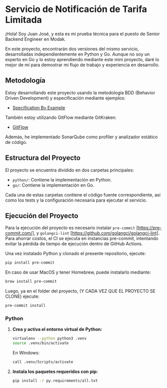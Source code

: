 # Servicio de Notificación de Tarifa Limitada

¡Hola! Soy Juan José, y esta es mi prueba técnica para el puesto de Senior Backend Engineer en Modak.

En este proyecto, encontrarán dos versiones del mismo servicio, desarrolladas independientemente en Python y Go. Aunque no soy un experto en Go y lo estoy aprendiendo mediante este mini proyecto, daré lo mejor de mí para demostrar mi flujo de trabajo y experiencia en desarrollo.

## Metodología

Estoy desarrollando este proyecto usando la metodología BDD (Behavior Driven Development) y especificación mediante ejemplos:
- [Specification By Example](https://martinfowler.com/bliki/SpecificationByExample.html)

También estoy utilizando GitFlow mediante GitKraken:
- [GitFlow](https://www.gitkraken.com/learn/git/git-flow)

Además, he implementado SonarQube como profiler y analizador estático de código.

## Estructura del Proyecto

El proyecto se encuentra dividido en dos carpetas principales:
- `python/`: Contiene la implementación en Python.
- `go/`: Contiene la implementación en Go.

Cada una de estas carpetas contiene el código fuente correspondiente, así como los tests y la configuración necesaria para ejecutar el servicio.

## Ejecución del Proyecto

Para la ejecución del proyecto es necesario instalar `pre-commit` [https://pre-commit.com/], y `golangci-lint` [https://github.com/golangci/golangci-lint]. Para ahorrar costos, el CI se ejecuta en instancias pre-commit, intentando evitar la pérdida de tiempo de ejecución dentro de GitHub Actions.

Una vez instalado Python y clonado el presente repositorio, ejecute:

```bash
pip install pre-commit
```

En caso de usar MacOS y tener Homebrew, puede instalarlo mediante:
```bash
brew install pre-commit
```

Luego, ya en el folder del proyecto, (Y CADA VEZ QUE EL PROYECTO SE CLONE) ejecute:
```bash
pre-commit install
```


### Python

1. **Crea y activa el entorno virtual de Python:**

    ```bash
    virtualenv --python python3 .venv
    source .venv/bin/activate
    ```

    En Windows:

    ```bash
    call .venv/Scripts/activate
    ```

2. **Instala los paquetes requeridos con pip:**

    ```bash
    pip install -r py.requirements/all.txt
    ```
